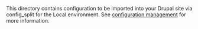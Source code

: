 This directory contains configuration to be imported into your Drupal site via config_split for the Local environment. See [configuration management](http://blt.readthedocs.io/en/8.x/readme/configuration-management/) for more information.
